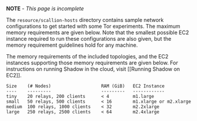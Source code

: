 **NOTE** - _This page is incomplete_

The `resource/scallion-hosts` directory contains sample network configurations to get started with some Tor experiments. The maximum memory requirements are given below. Note that the smallest possible EC2 instance required to run these configurations are also given, but the memory requirement guidelines hold for any machine.

The memory requirements of the included topologies, and the EC2 instances supporting those memory requirements are given below. For instructions on running Shadow in the cloud, visit [[Running Shadow on EC2]].

```
Size    (# Nodes)                   RAM (GiB)   EC2 Instance
----    ---------                   ---------   ------------
tiny    20 relays, 200 clients      < 4         m1.large
small   50 relays, 500 clients      < 16        m1.xlarge or m2.xlarge
medium  100 relays, 1000 clients    < 32        m2.2xlarge
large   250 relays, 2500 clients    < 64        m2.4xlarge
```